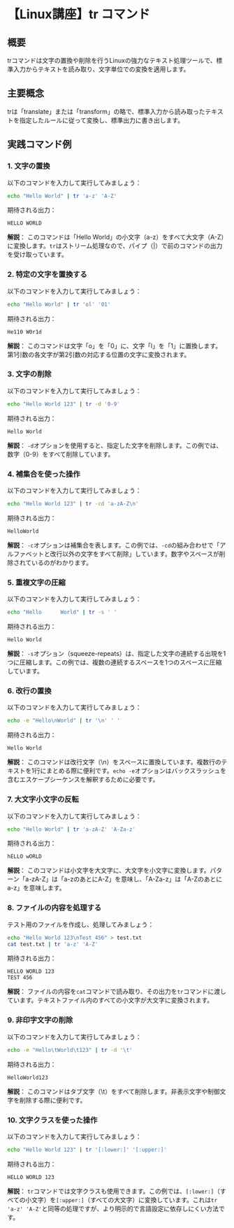 # 【Linux講座】tr コマンド

## 概要
trコマンドは文字の置換や削除を行うLinuxの強力なテキスト処理ツールで、標準入力からテキストを読み取り、文字単位での変換を適用します。

## 主要概念
trは「translate」または「transform」の略で、標準入力から読み取ったテキストを指定したルールに従って変換し、標準出力に書き出します。

## 実践コマンド例

### 1. 文字の置換

以下のコマンドを入力して実行してみましょう：

```bash
echo "Hello World" | tr 'a-z' 'A-Z'
```

期待される出力：
```
HELLO WORLD
```

**解説**：
このコマンドは「Hello World」の小文字（a-z）をすべて大文字（A-Z）に変換します。`tr`はストリーム処理なので、パイプ（|）で前のコマンドの出力を受け取っています。

### 2. 特定の文字を置換する

以下のコマンドを入力して実行してみましょう：

```bash
echo "Hello World" | tr 'ol' '01'
```

期待される出力：
```
He110 W0r1d
```

**解説**：
このコマンドは文字「o」を「0」に、文字「l」を「1」に置換します。第1引数の各文字が第2引数の対応する位置の文字に変換されます。

### 3. 文字の削除

以下のコマンドを入力して実行してみましょう：

```bash
echo "Hello World 123" | tr -d '0-9'
```

期待される出力：
```
Hello World 
```

**解説**：
`-d`オプションを使用すると、指定した文字を削除します。この例では、数字（0-9）をすべて削除しています。

### 4. 補集合を使った操作

以下のコマンドを入力して実行してみましょう：

```bash
echo "Hello World 123" | tr -cd 'a-zA-Z\n'
```

期待される出力：
```
HelloWorld
```

**解説**：
`-c`オプションは補集合を表します。この例では、`-cd`の組み合わせで「アルファベットと改行以外の文字をすべて削除」しています。数字やスペースが削除されているのがわかります。

### 5. 重複文字の圧縮

以下のコマンドを入力して実行してみましょう：

```bash
echo "Hello      World" | tr -s ' '
```

期待される出力：
```
Hello World
```

**解説**：
`-s`オプション（squeeze-repeats）は、指定した文字の連続する出現を1つに圧縮します。この例では、複数の連続するスペースを1つのスペースに圧縮しています。

### 6. 改行の置換

以下のコマンドを入力して実行してみましょう：

```bash
echo -e "Hello\nWorld" | tr '\n' ' '
```

期待される出力：
```
Hello World
```

**解説**：
このコマンドは改行文字（\n）をスペースに置換しています。複数行のテキストを1行にまとめる際に便利です。`echo -e`オプションはバックスラッシュを含むエスケープシーケンスを解釈するために必要です。

### 7. 大文字小文字の反転

以下のコマンドを入力して実行してみましょう：

```bash
echo "Hello World" | tr 'a-zA-Z' 'A-Za-z'
```

期待される出力：
```
hELLO wORLD
```

**解説**：
このコマンドは小文字を大文字に、大文字を小文字に変換します。パターン「a-zA-Z」は「a-zのあとにA-Z」を意味し、「A-Za-z」は「A-Zのあとにa-z」を意味します。

### 8. ファイルの内容を処理する

テスト用のファイルを作成し、処理してみましょう：

```bash
echo "Hello World 123\nTest 456" > test.txt
cat test.txt | tr 'a-z' 'A-Z'
```

期待される出力：
```
HELLO WORLD 123
TEST 456
```

**解説**：
ファイルの内容を`cat`コマンドで読み取り、その出力を`tr`コマンドに渡しています。テキストファイル内のすべての小文字が大文字に変換されます。

### 9. 非印字文字の削除

以下のコマンドを入力して実行してみましょう：

```bash
echo -e "Hello\tWorld\t123" | tr -d '\t'
```

期待される出力：
```
HelloWorld123
```

**解説**：
このコマンドはタブ文字（\t）をすべて削除します。非表示文字や制御文字を削除する際に便利です。

### 10. 文字クラスを使った操作

以下のコマンドを入力して実行してみましょう：

```bash
echo "Hello World 123" | tr '[:lower:]' '[:upper:]'
```

期待される出力：
```
HELLO WORLD 123
```

**解説**：
`tr`コマンドでは文字クラスも使用できます。この例では、`[:lower:]`（すべての小文字）を`[:upper:]`（すべての大文字）に変換しています。これは`tr 'a-z' 'A-Z'`と同等の処理ですが、より明示的で言語設定に依存しにくい方法です。
